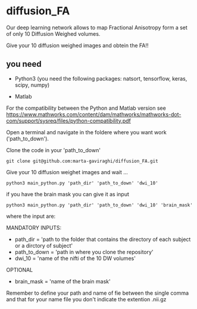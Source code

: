 # diffusion_FA
Our deep learning network allows to map Fractional Anisotropy form a set of only 10 Diffusion Weighed volumes.

Give your 10 diffusion weighed images and obtein the FA!!

## you need

- Python3 (you need the following packages: natsort, tensorflow, keras, scipy, numpy)

- Matlab

For the compatibility between the Python and Matlab version see https://www.mathworks.com/content/dam/mathworks/mathworks-dot-com/support/sysreq/files/python-compatibility.pdf

Open a terminal and navigate in the foldere where you want work ('path_to_down'). 

Clone the code in your 'path_to_down'

```
git clone git@github.com:marta-gaviraghi/diffusion_FA.git
```
Give your 10 diffusion weighet images and wait ... 

```
python3 main_python.py 'path_dir' 'path_to_down' 'dwi_10'
```

if you have the brain mask you can give it as input

```
python3 main_python.py 'path_dir' 'path_to_down' 'dwi_10' 'brain_mask'
```

where the input are:

MANDATORY INPUTS:

- path_dir = 'path to the folder that contains the directory of each subject or a dirctory of subject'
- path_to_down =  'path in where you clone the repository'
- dwi_10 = 'name of the nifti of the 10 DW volumes'

OPTIONAL

- brain_mask = 'name of the brain mask'

Remember to define your path and name of fie between the single comma and that for your name file you don't indicate the extention .nii.gz
